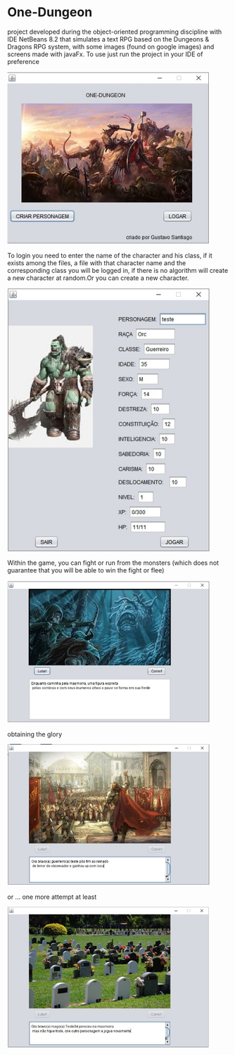 # One-Dungeon

project developed during the object-oriented programming discipline with IDE NetBeans 8.2 that simulates a text RPG based on the Dungeons & Dragons
RPG system, with some images (found on google images) and screens made with javaFx. To use just run the project in your IDE of preference

<img width="460" src="./assets/Screenshot01.jpeg">

To login you need to enter the name of the character and his class, if it exists among the files,
a file with that character name and the corresponding class you will be logged in,
if there is no algorithm will create a new character at random.Or you can create a new character.

<img width="460" src="./assets/Screenshot02.jpeg">

Within the game, you can fight or run from the monsters (which does not guarantee that you will be able to win the fight or flee)

<img width="460" src="./assets/Screenshot03.jpeg">

obtaining the glory

<img width="460" src="./assets/Screenshot04.jpeg">

or ... one more attempt at least

<img width="460" src="./assets/Screenshot05.jpeg">
